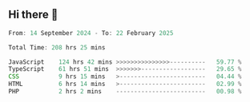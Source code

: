 ## Hi there 👋
<!--START_SECTION:Muni-->

```Javascript
From: 14 September 2024 - To: 22 February 2025

Total Time: 208 hrs 25 mins

JavaScript    124 hrs 42 mins >>>>>>>>>>>>>>>----------   59.77 %
TypeScript    61 hrs 51 mins  >>>>>>>------------------   29.65 %
CSS           9 hrs 15 mins   >------------------------   04.44 %
HTML          6 hrs 14 mins   >------------------------   02.99 %
PHP           2 hrs 2 mins    -------------------------   00.98 %
```

<!--END_SECTION:Muni-->
